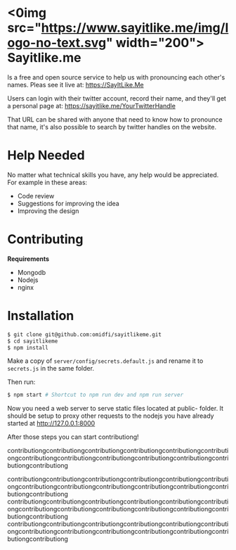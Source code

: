 <0img src="https://www.sayitlike.me/img/logo-no-text.svg" width="200">
Sayitlike.me
===
Is a free and open source service to help us with pronouncing each other's names. Pleas see it live at: https://SayItLike.Me

Users can login with their twitter account, record their name, and they'll get a personal page
at:
https://sayitlike.me/YourTwitterHandle

That URL can be shared with anyone that need to know how to pronounce that name, it's also possible to search by twitter handles on the website.

# Help Needed
No matter what technical skills you have, any help would be appreciated.
For example in these areas:
  * Code review
  * Suggestions for improving the idea
  * Improving the design

# Contributing

  **Requirements**
  * Mongodb
  * Nodejs
  * nginx

# Installation

```bash
$ git clone git@github.com:omidfi/sayitlikeme.git
$ cd sayitlikeme
$ npm install
```

Make a copy of `server/config/secrets.default.js` and rename it to `secrets.js` in the same folder.

Then run:

```bash
$ npm start # Shortcut to npm run dev and npm run server
```

Now you need a web server to serve static files located at public- folder. It should be setup
to proxy other requests to the nodejs you have already started at http://127.0.0.1:8000

After those steps you can start contributiong!

contributiongcontributiongcontributiongcontributiongcontributiongcontributiongcontributiongcontributiongcontributiongcontributiongcontributiongcontributiongcontributiong

contributiongcontributiongcontributiongcontributiongcontributiongcontributiongcontributiongcontributiongcontributiongcontributiongcontributiongcontributiongcontributiong
contributiongcontributiongcontributiongcontributiongcontributiongcontributiongcontributiongcontributiongcontributiongcontributiongcontributiongcontributiongcontributiong
contributiongcontributiongcontributiongcontributiongcontributiongcontributiongcontributiongcontributiongcontributiongcontributiongcontributiongcontributiongcontributiong